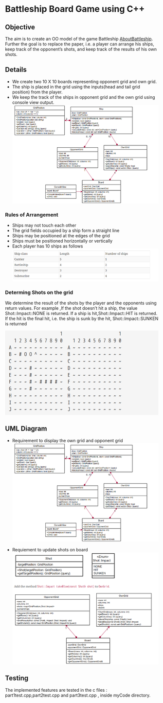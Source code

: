 # Battleship Board Game using C++
## Objective
The aim is to create an OO model of the game Battleship [AboutBattleship](https://en.wikipedia.org/wiki/Battleship_(game)).
Further the goal is to  replace the paper, i.e. a player can arrange his ships, keep track of the opponent’s shots, and keep 
track of the results of his own shots.

## Details
* We create two 10 X 10 boards representing opponent grid and own grid. 
* The ship is placed in the grid using the inputs(head and tail grid position) from the player. 
* We keep the track of the ships in opponent grid and the own grid using console view output.
![display](img/display_board_uml.png)

### Rules of Arrangement
* Ships may not touch each other
* The grid fields occupied by a ship form a straight line
* Ships may be positioned at the edges of the grid
* Ships must be positioned horizontally or vertically
* Each player has 10 ships as follows
![display](img/Rules.png)

### Determing Shots on the grid
We determine the result of the shots by the player and the opponents using return values. For example ,If the shot doesn’t hit a ship, the value Shot::Impact::NONE is returned. If a ship is hit,Shot::Impact::HIT is returned. If the hit is the final hit, i.e. the ship is sunk by the hit, Shot::Impact::SUNKEN is returned

![display](img/final_output.png)

## UML Diagram

* Requirement to display the own grid and opponent grid
![display](img/uml_battleship.png)

* Requiement to update shots on board
![display](img/update_ShotOnBoard_uml.png)

## Testing
The implemented features are tested in the c files : part1test.cpp,part2test.cpp and part3test.cpp ,  inside myCode directory.
